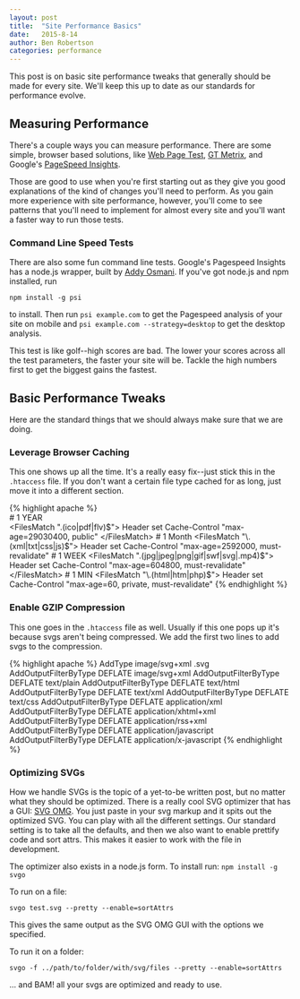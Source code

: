 ```yaml
---
layout: post
title:  "Site Performance Basics"
date:   2015-8-14
author: Ben Robertson
categories: performance
---
```


This post is on basic site performance tweaks that generally should be made for every site. We'll keep this up to date as our standards for performance evolve.

## Measuring Performance

There's a couple ways you can measure performance. There are some simple, browser based solutions, like [Web Page Test](http://www.webpagetest.org/), [GT Metrix](https://gtmetrix.com/), and Google's [PageSpeed Insights](https://developers.google.com/speed/pagespeed/insights/). 

Those are good to use when you're first starting out as they give you good explanations of the kind of changes you'll need to perform. As you gain more experience with site performance, however, you'll come to see patterns that you'll need to implement for almost every site and you'll want a faster way to run those tests.

### Command Line Speed Tests

There are also some fun command line tests. Google's Pagespeed Insights has a node.js wrapper, built by [Addy Osmani](http://addyosmani.com/blog/automating-web-performance-measurement-with-psi-for-node/). If you've got node.js and npm installed, run  

`npm install -g psi`  
 
 to install. Then run `psi example.com` to get the Pagespeed analysis of your site on mobile and `psi example.com --strategy=desktop` to get the desktop analysis.

This test is like golf--high scores are bad. The lower your scores across all the test parameters, the faster your site will be. Tackle the high numbers first to get the biggest gains the fastest.


## Basic Performance Tweaks

Here are the standard things that we should always make sure that we are doing.

### Leverage Browser Caching

This one shows up all the time. It's a really easy fix--just stick this in the `.htaccess` file. If you don't want a certain file type cached for as long, just move it into a different section.

{% highlight apache %}
<IfModule mod_headers.c>  
	 # 1 YEAR  
	<FilesMatch "\.(ico|pdf|flv)$">  
	Header set Cache-Control "max-age=29030400, public"  
	</FilesMatch>
	# 1 Month
	<FilesMatch "\.(xml|txt|css|js)$">
	Header set Cache-Control "max-age=2592000, must-revalidate"
	</FilesMatch>
	# 1 WEEK
	<FilesMatch "\.(jpg|jpeg|png|gif|swf|svg|.mp4)$">
	Header set Cache-Control "max-age=604800, must-revalidate"
	</FilesMatch>
	# 1 MIN
	<FilesMatch "\.(html|htm|php)$">
	Header set Cache-Control "max-age=60, private, must-revalidate"
	</FilesMatch>
</IfModule>
{% endhighlight %}

### Enable GZIP Compression

This one goes in the `.htaccess` file as well. Usually if this one pops up it's because svgs aren't being compressed. We add the first two lines to add svgs to the compression.

{% highlight apache %}
AddType image/svg+xml .svg
AddOutputFilterByType DEFLATE image/svg+xml
AddOutputFilterByType DEFLATE text/plain
AddOutputFilterByType DEFLATE text/html
AddOutputFilterByType DEFLATE text/xml
AddOutputFilterByType DEFLATE text/css
AddOutputFilterByType DEFLATE application/xml
AddOutputFilterByType DEFLATE application/xhtml+xml
AddOutputFilterByType DEFLATE application/rss+xml
AddOutputFilterByType DEFLATE application/javascript
AddOutputFilterByType DEFLATE application/x-javascript
{% endhighlight %}

### Optimizing SVGs

How we handle SVGs is the topic of a yet-to-be written post, but no matter what they should be optimized. There is a really cool SVG optimizer that has a GUI: [SVG OMG](https://jakearchibald.github.io/svgomg/). You just paste in your svg markup and it spits out the optimized SVG. You can play with all the different settings. Our standard setting is to take all the defaults, and then we also want to enable prettify code and sort attrs. This makes it easier to work with the file in development.

The optimizer also exists in a node.js form. To install run: `npm install -g svgo`

To run on a file:  

`svgo test.svg --pretty --enable=sortAttrs`  

This gives the same output as the SVG OMG GUI with the options we specified.

To run it on a folder:  

`svgo -f ../path/to/folder/with/svg/files --pretty --enable=sortAttrs`  

... and BAM! all your svgs are optimized and ready to use.